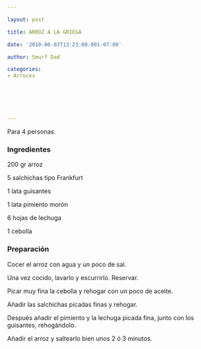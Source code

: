 ```yaml
---

layout: post

title: ARROZ A LA GRIEGA

date: '2010-06-03T13:23:00.001-07:00'

author: Smurf Dad

categories:
- Arroces






---
```


Para 4 personas.

<h3>Ingredientes</h3>

200 gr arroz

5 salchichas tipo Frankfurt

1 lata guisantes

1 lata pimiento morón

6 hojas de lechuga

1 cebolla

<h3>Preparación</h3>

Cocer el arroz con agua y un poco de sal.

Una vez cocido, lavarlo y escurrirlo. Reservar.

Picar muy fina la cebolla y rehogar con un poco de aceite.

Añadir las salchichas picadas finas y rehogar.

Después añadir el pimiento y la lechuga picada fina, junto con los guisantes, rehogándolo.

Añadir el arroz y saltearlo bien unos 2 ó 3 minutos.
